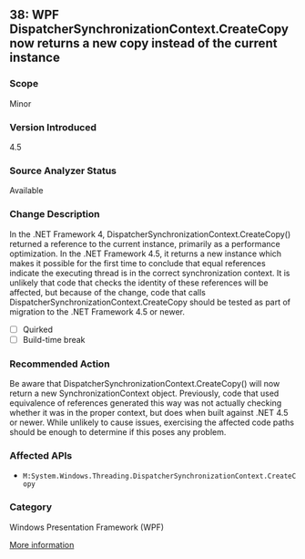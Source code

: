 ## 38: WPF DispatcherSynchronizationContext.CreateCopy now returns a new copy instead of the current instance

### Scope
Minor

### Version Introduced
4.5

### Source Analyzer Status
Available

### Change Description
In the .NET Framework 4, DispatcherSynchronizationContext.CreateCopy() returned a reference to the current instance, primarily as a performance optimization. In the .NET Framework 4.5, it returns a new instance which makes it possible for the first time to conclude that equal references indicate the executing thread is in the correct synchronization context.  It is unlikely that code that checks the identity of these references will be affected, but because of the change, code that calls DispatcherSynchronizationContext.CreateCopy should be tested as part of migration to the .NET Framework 4.5 or newer.

- [ ] Quirked
- [ ] Build-time break

### Recommended Action
Be aware that DispatcherSynchronizationContext.CreateCopy() will now return a new SynchronizationContext object.  Previously, code that used equivalence of references generated this way was not actually checking whether it was in the proper context, but does when built against .NET 4.5 or newer.  While unlikely to cause issues, exercising the affected code paths should be enough to determine if this poses any problem.

### Affected APIs
* `M:System.Windows.Threading.DispatcherSynchronizationContext.CreateCopy`

### Category
Windows Presentation Framework (WPF)

[More information](https://msdn.microsoft.com/en-us/library/hh367887(v=vs.110).aspx#wpf)
